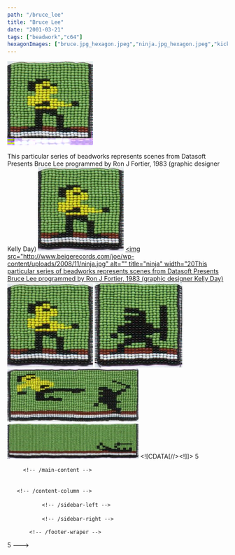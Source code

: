 ```yaml
---
path: "/bruce_lee"
title: "Bruce Lee"
date: "2001-03-21"
tags: ["beadwork","c64"]
hexagonImages: ["bruce.jpg_hexagon.jpeg","ninja.jpg_hexagon.jpeg","kick-300x122.jpg_hexagon.jpeg","fall-300x81.jpg_hexagon.jpeg","kick.jpg_hexagon.jpeg","fall.jpg_hexagon.jpeg"]
---
```


 [![](bruce.jpeg)](bruce.jpeg)

This particular series of beadworks represents scenes from Datasoft Presents Bruce Lee programmed by Ron J Fortier, 1983 (graphic designer Kelly Day) [![](bruce.jpg "bruce")](bruce.jpg) [<img src="http://www.beigerecords.com/joe/wp-content/uploads/2008/11/ninja.jpg" alt="" title="ninja" width="20This particular series of beadworks represents scenes from Datasoft Presents Bruce Lee programmed by Ron J Fortier, 1983 (graphic designer Kelly Day)](ninja.jpg) [![](bruce.jpg "bruce")](bruce.jpg) [![](ninja.jpg "ninja")](ninja.jpg) [![](kick-300x122.jpg "kick")](kick.jpg) [![](fall-300x81.jpg "fall")](fall.jpg)           <!--//--><!\[CDATA\[//><!-- var \_gaq = \_gaq || \[\];\_gaq.push(\["\_setAccount", "UA-6502690-3"\]);\_gaq.push(\["\_trackPageview"\]);(function() {var ga = document.createElement("script");ga.type = "text/javascript";ga.async = true;ga.src = ("https:" == document.location.protocol ? "https://ssl" : "http://www") + ".google-analytics.com/ga.js";var s = document.getElementsByTagName("script")\[0\];s.parentNode.insertBefore(ga, s);})(); //--><!\]\]>  5 
  <!---
  <div class="field field-type-filefield field-field-images" xmlns="http://www.w3.org/1999/xhtml">
      
    <div class="field-items">
            <div class="field-item odd">
                    <a href="http://www.beigerecords.com/joe-old/sites/default/files/bruce.jpeg" class="imagecache imagecache-square_thumbnail imagecache-imagelink imagecache-square_thumbnail_imagelink"><img src="http://www.beigerecords.com/joe-old/sites/default/files/imagecache/square_thumbnail/bruce.jpeg" alt="" title="" width="300" height="300" class="imagecache imagecache-square_thumbnail"/></a>        </div>
        </div>
</div> 
This particular series of beadworks represents scenes from Datasoft Presents Bruce Lee programmed by Ron J Fortier, 1983 (graphic designer Kelly Day)

 <a href="http://www.beigerecords.com/joe/wp-content/uploads/2008/11/bruce.jpg" xmlns="http://www.w3.org/1999/xhtml"><img src="http://www.beigerecords.com/joe/wp-content/uploads/2008/11/bruce.jpg" alt="" title="bruce" width="196" height="192" class="alignnone size-medium wp-image-120"/></a> 

 <a href="http://www.beigerecords.com/joe/wp-content/uploads/2008/11/ninja.jpg" xmlns="http://www.w3.org/1999/xhtml">&lt;img src="http://www.beigerecords.com/joe/wp-content/uploads/2008/11/ninja.jpg" alt="" title="ninja" width="20This particular series of beadworks represents scenes from Datasoft Presents Bruce Lee programmed by Ron J Fortier, 1983 (graphic designer Kelly Day)

<a href="/joe/newdrupal/sites/default/files/images/bruce.jpg"><img src="/joe/newdrupal/sites/default/files/images/bruce.jpg" alt="" title="bruce" width="196" height="192" class="alignnone size-medium wp-image-120"/></a>

<a href="/joe/newdrupal/sites/default/files/images/ninja.jpg"><img src="/joe/newdrupal/sites/default/files/images/ninja.jpg" alt="" title="ninja" width="200" height="195" class="alignnone size-medium wp-image-121"/></a>

<a href="http://www.beigerecords.com/joe/wp-content/uploads/2008/11/kick.jpg"><img src="/joe/newdrupal/sites/default/files/images/kick-300x122.jpg" alt="" title="kick" width="300" height="122" class="alignnone size-medium wp-image-122"/></a>

<a href="http://www.beigerecords.com/joe/wp-content/uploads/2008/11/fall.jpg"><img src="/joe/newdrupal/sites/default/files/images/fall-300x81.jpg" alt="" title="fall" width="300" height="81" class="alignnone size-medium wp-image-123"/></a>

          
    
          
    
  
 <!-- /node -->          								
         <!-- /main-content -->

        
       <!-- /content-column -->

               <!-- /sidebar-left -->
      
               <!-- /sidebar-right -->
          
   <!-- /columns -->

    
           <!-- /footer-wraper -->
    
   <!-- /container -->

  <script type="text/javascript" src="/joe-old/sites/default/files/js/js_31b13ff6f9c0876c48173c60d425fc8f.js"></script>
<script type="text/javascript">
<!--//--><![CDATA[//><!--
var _gaq = _gaq || [];_gaq.push(["_setAccount", "UA-6502690-3"]);_gaq.push(["_trackPageview"]);(function() {var ga = document.createElement("script");ga.type = "text/javascript";ga.async = true;ga.src = ("https:" == document.location.protocol ? "https://ssl" : "http://www") + ".google-analytics.com/ga.js";var s = document.getElementsByTagName("script")[0];s.parentNode.insertBefore(ga, s);})();
//--><!]]>
</script>


</a> 5
  --->